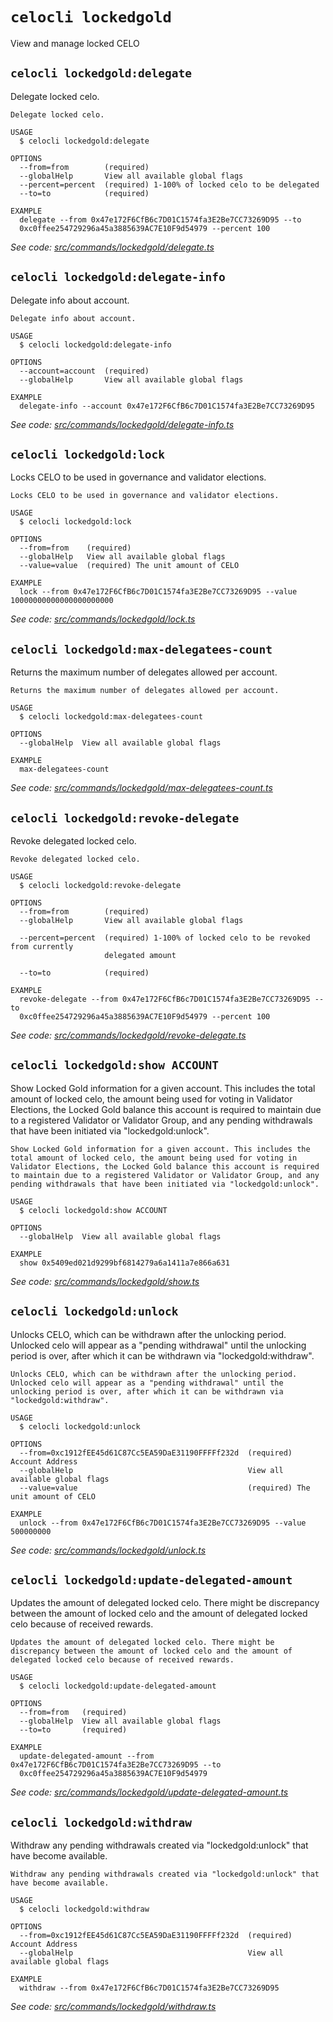 # `celocli lockedgold`

View and manage locked CELO


## `celocli lockedgold:delegate`

Delegate locked celo.

```
Delegate locked celo.

USAGE
  $ celocli lockedgold:delegate

OPTIONS
  --from=from        (required)
  --globalHelp       View all available global flags
  --percent=percent  (required) 1-100% of locked celo to be delegated
  --to=to            (required)

EXAMPLE
  delegate --from 0x47e172F6CfB6c7D01C1574fa3E2Be7CC73269D95 --to
  0xc0ffee254729296a45a3885639AC7E10F9d54979 --percent 100
```

_See code: [src/commands/lockedgold/delegate.ts](https://github.com/celo-org/celo-monorepo/tree/master/packages/cli/src/commands/lockedgold/delegate.ts)_

## `celocli lockedgold:delegate-info`

Delegate info about account.

```
Delegate info about account.

USAGE
  $ celocli lockedgold:delegate-info

OPTIONS
  --account=account  (required)
  --globalHelp       View all available global flags

EXAMPLE
  delegate-info --account 0x47e172F6CfB6c7D01C1574fa3E2Be7CC73269D95
```

_See code: [src/commands/lockedgold/delegate-info.ts](https://github.com/celo-org/celo-monorepo/tree/master/packages/cli/src/commands/lockedgold/delegate-info.ts)_

## `celocli lockedgold:lock`

Locks CELO to be used in governance and validator elections.

```
Locks CELO to be used in governance and validator elections.

USAGE
  $ celocli lockedgold:lock

OPTIONS
  --from=from    (required)
  --globalHelp   View all available global flags
  --value=value  (required) The unit amount of CELO

EXAMPLE
  lock --from 0x47e172F6CfB6c7D01C1574fa3E2Be7CC73269D95 --value 10000000000000000000000
```

_See code: [src/commands/lockedgold/lock.ts](https://github.com/celo-org/celo-monorepo/tree/master/packages/cli/src/commands/lockedgold/lock.ts)_

## `celocli lockedgold:max-delegatees-count`

Returns the maximum number of delegates allowed per account.

```
Returns the maximum number of delegates allowed per account.

USAGE
  $ celocli lockedgold:max-delegatees-count

OPTIONS
  --globalHelp  View all available global flags

EXAMPLE
  max-delegatees-count
```

_See code: [src/commands/lockedgold/max-delegatees-count.ts](https://github.com/celo-org/celo-monorepo/tree/master/packages/cli/src/commands/lockedgold/max-delegatees-count.ts)_

## `celocli lockedgold:revoke-delegate`

Revoke delegated locked celo.

```
Revoke delegated locked celo.

USAGE
  $ celocli lockedgold:revoke-delegate

OPTIONS
  --from=from        (required)
  --globalHelp       View all available global flags

  --percent=percent  (required) 1-100% of locked celo to be revoked from currently
                     delegated amount

  --to=to            (required)

EXAMPLE
  revoke-delegate --from 0x47e172F6CfB6c7D01C1574fa3E2Be7CC73269D95 --to
  0xc0ffee254729296a45a3885639AC7E10F9d54979 --percent 100
```

_See code: [src/commands/lockedgold/revoke-delegate.ts](https://github.com/celo-org/celo-monorepo/tree/master/packages/cli/src/commands/lockedgold/revoke-delegate.ts)_

## `celocli lockedgold:show ACCOUNT`

Show Locked Gold information for a given account. This includes the total amount of locked celo, the amount being used for voting in Validator Elections, the Locked Gold balance this account is required to maintain due to a registered Validator or Validator Group, and any pending withdrawals that have been initiated via "lockedgold:unlock".

```
Show Locked Gold information for a given account. This includes the total amount of locked celo, the amount being used for voting in Validator Elections, the Locked Gold balance this account is required to maintain due to a registered Validator or Validator Group, and any pending withdrawals that have been initiated via "lockedgold:unlock".

USAGE
  $ celocli lockedgold:show ACCOUNT

OPTIONS
  --globalHelp  View all available global flags

EXAMPLE
  show 0x5409ed021d9299bf6814279a6a1411a7e866a631
```

_See code: [src/commands/lockedgold/show.ts](https://github.com/celo-org/celo-monorepo/tree/master/packages/cli/src/commands/lockedgold/show.ts)_

## `celocli lockedgold:unlock`

Unlocks CELO, which can be withdrawn after the unlocking period. Unlocked celo will appear as a "pending withdrawal" until the unlocking period is over, after which it can be withdrawn via "lockedgold:withdraw".

```
Unlocks CELO, which can be withdrawn after the unlocking period. Unlocked celo will appear as a "pending withdrawal" until the unlocking period is over, after which it can be withdrawn via "lockedgold:withdraw".

USAGE
  $ celocli lockedgold:unlock

OPTIONS
  --from=0xc1912fEE45d61C87Cc5EA59DaE31190FFFFf232d  (required) Account Address
  --globalHelp                                       View all available global flags
  --value=value                                      (required) The unit amount of CELO

EXAMPLE
  unlock --from 0x47e172F6CfB6c7D01C1574fa3E2Be7CC73269D95 --value 500000000
```

_See code: [src/commands/lockedgold/unlock.ts](https://github.com/celo-org/celo-monorepo/tree/master/packages/cli/src/commands/lockedgold/unlock.ts)_

## `celocli lockedgold:update-delegated-amount`

Updates the amount of delegated locked celo. There might be discrepancy between the amount of locked celo and the amount of delegated locked celo because of received rewards.

```
Updates the amount of delegated locked celo. There might be discrepancy between the amount of locked celo and the amount of delegated locked celo because of received rewards.

USAGE
  $ celocli lockedgold:update-delegated-amount

OPTIONS
  --from=from   (required)
  --globalHelp  View all available global flags
  --to=to       (required)

EXAMPLE
  update-delegated-amount --from 0x47e172F6CfB6c7D01C1574fa3E2Be7CC73269D95 --to
  0xc0ffee254729296a45a3885639AC7E10F9d54979
```

_See code: [src/commands/lockedgold/update-delegated-amount.ts](https://github.com/celo-org/celo-monorepo/tree/master/packages/cli/src/commands/lockedgold/update-delegated-amount.ts)_

## `celocli lockedgold:withdraw`

Withdraw any pending withdrawals created via "lockedgold:unlock" that have become available.

```
Withdraw any pending withdrawals created via "lockedgold:unlock" that have become available.

USAGE
  $ celocli lockedgold:withdraw

OPTIONS
  --from=0xc1912fEE45d61C87Cc5EA59DaE31190FFFFf232d  (required) Account Address
  --globalHelp                                       View all available global flags

EXAMPLE
  withdraw --from 0x47e172F6CfB6c7D01C1574fa3E2Be7CC73269D95
```

_See code: [src/commands/lockedgold/withdraw.ts](https://github.com/celo-org/celo-monorepo/tree/master/packages/cli/src/commands/lockedgold/withdraw.ts)_
